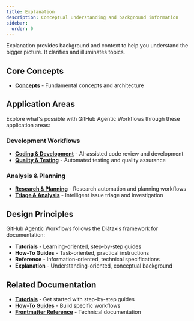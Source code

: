 ```yaml
---
title: Explanation
description: Conceptual understanding and background information
sidebar:
  order: 0
---
```


Explanation provides background and context to help you understand the bigger picture. It clarifies and illuminates topics.

## Core Concepts

- **[Concepts](/gh-aw/explanation/concepts/)** - Fundamental concepts and architecture

## Application Areas

Explore what's possible with GitHub Agentic Workflows through these application areas:

### Development Workflows
- **[Coding & Development](/gh-aw/explanation/coding-development/)** - AI-assisted code review and development
- **[Quality & Testing](/gh-aw/explanation/quality-testing/)** - Automated testing and quality assurance

### Analysis & Planning
- **[Research & Planning](/gh-aw/explanation/research-planning/)** - Research automation and planning workflows
- **[Triage & Analysis](/gh-aw/explanation/triage-analysis/)** - Intelligent issue triage and investigation

## Design Principles

GitHub Agentic Workflows follows the Diátaxis framework for documentation:

- **Tutorials** - Learning-oriented, step-by-step guides
- **How-To Guides** - Task-oriented, practical instructions
- **Reference** - Information-oriented, technical specifications
- **Explanation** - Understanding-oriented, conceptual background

## Related Documentation

- **[Tutorials](/gh-aw/tutorials/)** - Get started with step-by-step guides
- **[How-To Guides](/gh-aw/how-to/)** - Build specific workflows
- **[Frontmatter Reference](/gh-aw/reference/frontmatter/)** - Technical documentation
